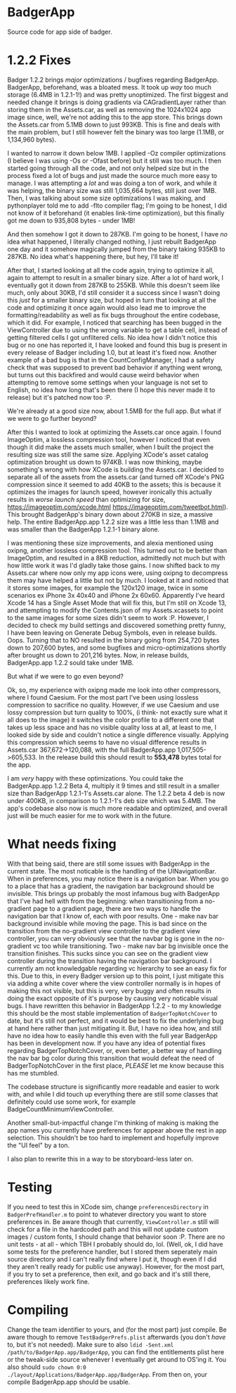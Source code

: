 # BadgerApp
Source code for app side of badger.

# 1.2.2 Fixes
Badger 1.2.2 brings *major* optimizations / bugfixes regarding BadgerApp. BadgerApp, beforehand, was a bloated mess. It took up *way* too much storage (6.4MB in 1.2.1-1!) and was pretty unoptimized. The first biggest and needed change it brings is doing gradients via CAGradientLayer rather than storing them in the Assets.car, as well as removing the 1024x1024 app image since, well, we're not adding this to the app store. This brings down the Assets.car from 5.1MB down to just 993KB. This is fine and deals with the main problem, but I still however felt the binary was too large (1.1MB, or 1,134,960 bytes).

I wanted to narrow it down below 1MB. I applied -Oz compiler optimizations (I believe I was using -Os or -Ofast before) but it still was too much. I then started going through all the code, and not only helped size but in the process fixed a lot of bugs and just made the source much more easy to manage. I was attempting a *lot* and was doing a ton of work, and while it was helping, the binary size was still 1,035,664 bytes, still just over 1MB. Then, I was talking about some size optimizations I was making, and pythonplayer told me to add -flto compiler flag; I'm going to be honest, I did not know of it beforehand (it enables link-time optimization), but this finally got me down to 935,808 bytes - under 1MB!

And then somehow I got it down to 287KB. I'm going to be honest, I have *no* idea what happened, I literally changed nothing, I just rebuilt BadgerApp one day and it somehow magically jumped from the binary taking 935KB to 287KB. No idea what's happening there, but hey, I'll take it!

After that, I started looking at all the code again, trying to optimize it all, again to attempt to result in a smaller binary size. After a lot of hard work, I eventually got it down from 287KB to 255KB. While this doesn't seem like much, only about 30KB, I'd still consider it a success since I wasn't doing this *just* for a smaller binary size, but hoped in turn that looking at all the code and optimizing it once again would also lead me to improve the formatting/readability as well as fix bugs throughout the entire codebase, which it did. For example, I noticed that searching has been bugged in the ViewController due to using the wrong variable to get a table cell, instead of getting filtered cells I got unfiltered cells. No idea how I didn't notice this bug or no one has reported it, I have looked and found this bug is present in every release of Badger including 1.0, but at least it's fixed now. Another example of a bad bug is that in the CountConfigManager, I had a safety check that was supposed to prevent bad behavior if anything went wrong, but turns out this backfired and would cause weird behavior when attempting to remove some settings when your language is not set to English, no idea how long that's been there (I hope this never made it to release) but it's patched now too :P.

We're already at a good size now, about 1.5MB for the full app. But what if we were to go further beyond?

After this I wanted to look at optimizing the Assets.car once again. I found ImageOptim, a lossless compression tool, however I noticed that even though it did make the assets much smaller, when I built the project the resulting size was still the same size. Applying XCode's asset catalog optimization brought us down to 974KB. I was now thinking, maybe something's wrong with how XCode is building the Assets.car. I decided to separate all of the assets from the assets.car (and turned off XCode's PNG compression since it seemed to add 40KB to the assets; this is because it optimizes the images for launch speed, however ironically this actually results in *worse launch speed* than optimizing for size, https://imageoptim.com/xcode.html https://imageoptim.com/tweetbot.html). This brought BadgerApp's binary down about 270KB in size, a massive help. The entire BadgerApp.app 1.2.2 size was a little less than 1.1MB and was smaller than the BadgerApp 1.2.1-1 binary alone.

I was mentioning these size improvements, and alexia mentioned using oxipng, another lossless compression tool. This turned out to be better than ImageOptim, and resulted in a 8KB reduction, admittedly not much but with how little work it was I'd gladly take those gains. I now shifted back to my Assets.car where now only my app icons were, using oxipng to decompress them may have helped a little but not by much. I looked at it and noticed that it stores some images, for example the 120x120 image, twice in some scenarios ex iPhone 3x 40x40 and iPhone 2x 60x60. Apparently I've heard Xcode 14 has a Single Asset Mode that will fix this, but I'm still on Xcode 13, and attempting to modify the Contents.json of my Assets.xcassets to point to the same images for some sizes didn't seem to work :P. However, I decided to check my build settings and discovered something pretty funny, I have been leaving on Generate Debug Symbols, even in release builds. Oops. Turning that to NO resulted in the binary going from 254,720 bytes down to 207,600 bytes, and some bugfixes and micro-optimizations shortly after brought us down to 201,216 bytes. Now, in release builds, BadgerApp.app 1.2.2 sould take under 1MB.

But what if we were to go even beyond?

Ok, so, my experience with oxipng made me look into other compressors, where I found Caesium. For the most part I've been using lossless compression to sacrifice no quality. However, if we use Caesium and use lossy compression but turn quality to 100%, (i think- not exactly sure what it all does to the image) it switches the color profile to a different one that takes up less space and has no visible quality loss at all, at least to me, I looked side by side and couldn't notice a single difference visually. Applying this compression which seems to have no visual difference results in Assets.car 367,672->120,088, with the full BadgerApp.app 1,017,505->605,533. In the release build this should result to **553,478** bytes total for the app.

I am *very* happy with these optimizations. You could take the BadgerApp.app 1.2.2 Beta 4, multiply it 9 times and still result in a smaller size than BadgerApp 1.2.1-1's Assets.car alone. The 1.2.2 beta 4 deb is now under 400KB, in comparison to 1.2.1-1's deb size which was 5.4MB. The app's codebase also now is much more readable and optimized, and overall just will be much easier for me to work with in the future.

# What needs fixing

With that being said, there are still some issues with BadgerApp in the current state. The most noticable is the handling of the UINavigationBar. When in preferences, you may notice there is a navigation bar. When you go to a place that has a gradient, the navigation bar background should be invisible. This brings up probably the most infamous bug with BadgerApp that I've had hell with from the beginning: when transitioning from a no-gradient page to a gradient page, there are two ways to handle the navigation bar that I know of, each with poor results. One - make nav bar background invisible while moving the page. This is bad since on the transition from the no-gradient view controller to the gradient view controller, you can very obviously see that the navbar bg is gone in the no-gradient vc too while transitioning. Two - make nav bar bg invisible once the transition finishes. This sucks since you can see on the gradient view controller during the transition having the navigation bar background. I currently am not knowledgable regarding vc hierarchy to see an easy fix for this. Due to this, in every Badger version up to this point, I just mitigate this via adding a white cover where the view controller normally is in hopes of making this not visible, but this is very, very buggy and often results in doing the exact opposite of it's purpose by causing very noticable visual bugs. I have rewritten this behavior in BadgerApp 1.2.2 - to my knowledge this should be the most stable implementation of `BadgerTopNotchCover` to date, but it's still not perfect, and it would be best to fix the underlying bug at hand here rather than just mitigating it. But, I have no idea how, and still have no idea how to easily handle this even with the full year BadgerApp has been in development now. If you have any idea of potential fixes regarding BadgerTopNotchCover, or, even better, a better way of handling the nav bar bg color during this transition that would defeat the need of BadgerTopNotchCover in the first place, *PLEASE* let me know because this has me stumbled.

The codebase structure is significantly more readable and easier to work with, and while I did touch up everything there are still some classes that definitely could use some work, for example BadgeCountMinimumViewController.

Another small-but-impactful change I'm thinking of making is making the app names you currently have preferences for appear above the rest in app selection. This shouldn't be too hard to implement and hopefully improve the "UI feel" by a ton.

I also plan to rewrite this in a way to be storyboard-less later on.

# Testing
If you need to test this in XCode sim, change `preferencesDirectory` in `BadgerPrefHandler.m` to point to whatever directory you want to store preferences in. Be aware though that currently, `ViewController.m` still will check for a file in the hardcoded path and this will not update custom images / custom fonts, I should change that behavior soon :P. There are no unit tests - at all - which TBH I probably should do, lol. (Well, ok, I did have some tests for the preference handler, but I stored them seperately main source directory and I can't really find where I put it, though even if I did they aren't really ready for public use anyway). However, for the most part, if you try to set a preference, then exit, and go back and it's still there, preferences likely work fine.

# Compiling
Change the team identifier to yours, and (for the most part) just compile. Be aware though to remove `TestBadgerPrefs.plist` afterwards (you don't *have* to, but it's not needed). Make sure to also `ldid -Sent.xml /path/to/BadgerApp.app/BadgerApp`, you can find the entitlements plist here or the tweak-side source whenever I eventually get around to OS'ing it. You also should `sudo chown 0:0 ./layout/Applications/BadgerApp.app/BadgerApp`. From then on, your compile BadgerApp.app should be usable.
